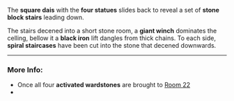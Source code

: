 The **square dais** with the **four statues** slides back to reveal a set of **stone block stairs** leading down.

The stairs decened into a short stone room, a **giant winch** dominates the celling, bellow it a **black iron** lift dangles from thick chains. To each side, **spiral staircases** have been cut into the stone that decened downwards.  

---

### More Info:

* Once all four **activated wardstones** are brought to [Room 22](Room_22.md) 
* 